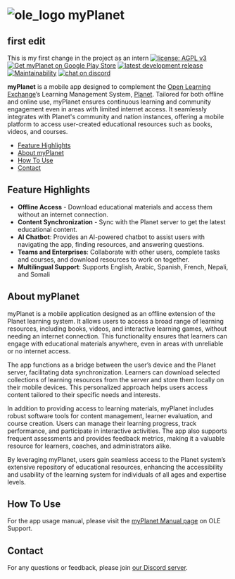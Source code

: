 # ![ole_logo](https://github.com/user-attachments/assets/088e6283-42bb-4e6c-b6ed-67f32f341c44) myPlanet
## first edit 
This is my first change in the project as an intern 
[![license: AGPL v3](https://img.shields.io/badge/License-AGPL%20v3-blue.svg)](https://www.gnu.org/licenses/agpl-3.0)
[![Get myPlanet on Google Play Store](https://img.shields.io/endpoint?url=https%3A%2F%2Fplay.cuzi.workers.dev%2Fplay%3Fi%3Dorg.ole.planet.myplanet%26gl%3DUS%26hl%3Den%26l%3Drelease%26m%3D%24version&logo=google-play&logoColor=green&color=green)](https://play.google.com/store/apps/details?id=org.ole.planet.myplanet)
[![latest development release](https://img.shields.io/github/v/release/open-learning-exchange/myplanet)](https://github.com/open-learning-exchange/myplanet/releases/latest)
[![Maintainability](https://qlty.sh/badges/d936229a-e812-4e3a-806e-4f5d7cd4ace5/maintainability.svg)](https://qlty.sh/gh/open-learning-exchange/projects/myplanet)
[![chat on discord](https://img.shields.io/discord/1079980988421132369?logo=discord&color=%237785cc)](https://discord.gg/BVrFEeNtQZ)

**myPlanet** is a mobile app designed to complement the [Open Learning Exchange](https://ole.org)’s Learning Management System, [Planet](https://github.com/open-learning-exchange/planet). Tailored for both offline and online use, myPlanet ensures continuous learning and community engagement even in areas with limited internet access. It seamlessly integrates with Planet's community and nation instances, offering a mobile platform to access user-created educational resources such as books, videos, and courses.

- [Feature Highlights](#feature-highlights)
- [About myPlanet](#about-myplanet)
- [How To Use](#how-to-use)
- [Contact](#contact)

## Feature Highlights

- **Offline Access** - Download educational materials and access them without an internet connection.
- **Content Synchronization** - Sync with the Planet server to get the latest educational content.
- **AI Chatbot**: Provides an AI-powered chatbot to assist users with navigating the app, finding resources, and answering questions.
- **Teams and Enterprises**: Collaborate with other users, complete tasks and courses, and download resources to work on together.
- **Multilingual Support**: Supports English, Arabic, Spanish, French, Nepali, and Somali

## About myPlanet

myPlanet is a mobile application designed as an offline extension of the Planet learning system. It allows users to access a broad range of learning resources, including books, videos, and interactive learning games, without needing an internet connection. This functionality ensures that learners can engage with educational materials anywhere, even in areas with unreliable or no internet access.

The app functions as a bridge between the user’s device and the Planet server, facilitating data synchronization. Learners can download selected collections of learning resources from the server and store them locally on their mobile devices. This personalized approach helps users access content tailored to their specific needs and interests.

In addition to providing access to learning materials, myPlanet includes robust software tools for content management, learner evaluation, and course creation. Users can manage their learning progress, track performance, and participate in interactive activities. The app also supports frequent assessments and provides feedback metrics, making it a valuable resource for learners, coaches, and administrators alike.

By leveraging myPlanet, users gain seamless access to the Planet system’s extensive repository of educational resources, enhancing the accessibility and usability of the learning system for individuals of all ages and expertise levels.

## How To Use

For the app usage manual, please visit the [myPlanet Manual page](https://open-learning-exchange.github.io/#!pages/manual/myplanet/overview.md) on OLE Support.

## Contact

For any questions or feedback, please join [our Discord server](https://discord.gg/BVrFEeNtQZ).
